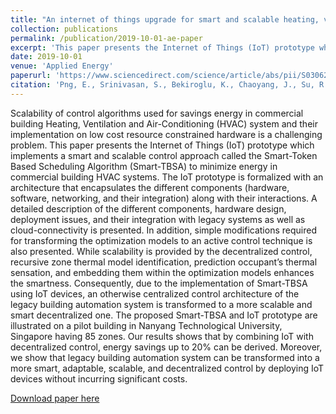 ```yaml
---
title: "An internet of things upgrade for smart and scalable heating, ventilation and air-conditioning control in commercial buildings"
collection: publications
permalink: /publication/2019-10-01-ae-paper
excerpt: 'This paper presents the Internet of Things (IoT) prototype which implements a smart and scalable control approach called the Smart-Token Based Scheduling Algorithm (Smart-TBSA) to minimize energy in commercial building HVAC systems.'
date: 2019-10-01
venue: 'Applied Energy'
paperurl: 'https://www.sciencedirect.com/science/article/abs/pii/S0306261919302582?dgcid=coauthor#!'
citation: 'Png, E., Srinivasan, S., Bekiroglu, K., Chaoyang, J., Su, R., & Poolla, K. (2019). An internet of things upgrade for smart and scalable heating, ventilation and air-conditioning control in commercial buildings. Applied Energy, 239, 408-424.'
---
```

Scalability of control algorithms used for savings energy in commercial building Heating, Ventilation and Air-Conditioning (HVAC) system and their implementation on low cost resource constrained hardware is a challenging problem. This paper presents the Internet of Things (IoT) prototype which implements a smart and scalable control approach called the Smart-Token Based Scheduling Algorithm (Smart-TBSA) to minimize energy in commercial building HVAC systems. The IoT prototype is formalized with an architecture that encapsulates the different components (hardware, software, networking, and their integration) along with their interactions. A detailed description of the different components, hardware design, deployment issues, and their integration with legacy systems as well as cloud-connectivity is presented. In addition, simple modifications required for transforming the optimization models to an active control technique is also presented. While scalability is provided by the decentralized control, recursive zone thermal model identification, prediction occupant’s thermal sensation, and embedding them within the optimization models enhances the smartness. Consequently, due to the implementation of Smart-TBSA using IoT devices, an otherwise centralized control architecture of the legacy building automation system is transformed to a more scalable and smart decentralized one. The proposed Smart-TBSA and IoT prototype are illustrated on a pilot building in Nanyang Technological University, Singapore having 85 zones. Our results shows that by combining IoT with decentralized control, energy savings up to 20% can be derived. Moreover, we show that legacy building automation system can be transformed into a more smart, adaptable, scalable, and decentralized control by deploying IoT devices without incurring significant costs.

[Download paper here](https://www.sciencedirect.com/science/article/abs/pii/S0306261919302582?dgcid=coauthor#!)
